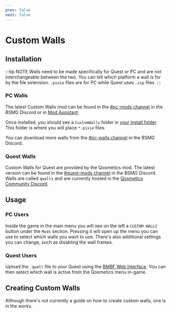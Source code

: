 ```yaml
---
prev: false
next: false
---
```


# Custom Walls

## Installation

:::tip NOTE
Walls need to be made specifically for Quest or PC and are not interchangeable between the two.
You can tell which platform a wall is for by the file extension. `.pixie` files are for PC while Quest uses `.zip` files.
:::

### PC Walls

The latest Custom Walls mod can be found in the [#pc-mods channel](https://discord.gg/beatsabermods) in the BSMG Discord
or in [Mod Assistant](https://github.com/Assistant/ModAssistant).

Once installed, you should see a `CustomWalls` folder in [your install folder](/faq/install-folder.md).
This folder is where you will place `*.pixie` files.

You can download more walls from the [#pc-walls channel](https://discord.gg/beatsabermods) in the BSMG Discord.

### Quest Walls

Custom Walls for Quest are provided by the Qosmetics mod. The latest version can be found in the
[#quest-mods channel](https://discord.gg/beatsabermods) in the BSMG Discord. Walls are called `qwalls` and are currently
hosted in the [Qosmetics Community Discord](https://discord.gg/qosmetics).

## Usage

### PC Users

Inside the game in the main menu you will see on the left a `CUSTOM WALLS` button under the `Mods` section.
Pressing it will open up the menu you can use to select which walls you want to use. There's also additional settings
you can change, such as disabling the wall frames.

### Quest Users

Upload the `.qwall` file to your Quest using the [BMBF Web Interface](/quest-modding.md#installing-mods).
You can then select which wall is active from the Qosmetics menu in-game.

## Creating Custom Walls

Although there's not currently a guide on how to create custom walls, one is in the works.
